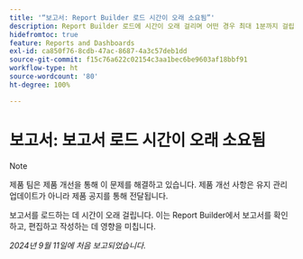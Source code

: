```yaml
---
title: '“보고서: Report Builder 로드 시간이 오래 소요됨”'
description: Report Builder 로드에 시간이 오래 걸리며 어떤 경우 최대 1분까지 걸립니다.
hidefromtoc: true
feature: Reports and Dashboards
exl-id: ca850f76-8cdb-47ac-8687-4a3c57deb1dd
source-git-commit: f15c76a622c02154c3aa1bec6be9603af18bbf91
workflow-type: ht
source-wordcount: '80'
ht-degree: 100%

---
```


# 보고서: 보고서 로드 시간이 오래 소요됨

>[!NOTE]
>제품 팀은 제품 개선을 통해 이 문제를 해결하고 있습니다. 제품 개선 사항은 유지 관리 업데이트가 아니라 제품 공지를 통해 전달됩니다.

보고서를 로드하는 데 시간이 오래 걸립니다. 이는 Report Builder에서 보고서를 확인하고, 편집하고 작성하는 데 영향을 미칩니다.

_2024년 9월 11일에 처음 보고되었습니다._
